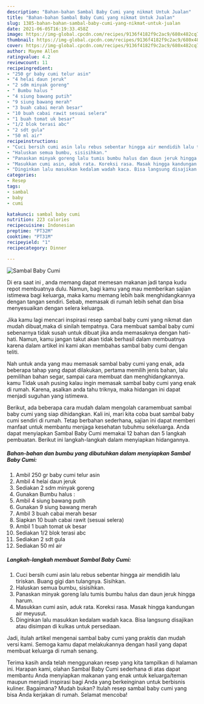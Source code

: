 ```yaml
---
description: "Bahan-bahan Sambal Baby Cumi yang nikmat Untuk Jualan"
title: "Bahan-bahan Sambal Baby Cumi yang nikmat Untuk Jualan"
slug: 1385-bahan-bahan-sambal-baby-cumi-yang-nikmat-untuk-jualan
date: 2021-06-05T16:19:33.458Z
image: https://img-global.cpcdn.com/recipes/9136f4182f9c2ac9/680x482cq70/sambal-baby-cumi-foto-resep-utama.jpg
thumbnail: https://img-global.cpcdn.com/recipes/9136f4182f9c2ac9/680x482cq70/sambal-baby-cumi-foto-resep-utama.jpg
cover: https://img-global.cpcdn.com/recipes/9136f4182f9c2ac9/680x482cq70/sambal-baby-cumi-foto-resep-utama.jpg
author: Mayme Allen
ratingvalue: 4.2
reviewcount: 11
recipeingredient:
- "250 gr baby cumi telur asin"
- "4 helai daun jeruk"
- "2 sdm minyak goreng"
- " Bumbu halus "
- "4 siung bawang putih"
- "9 siung bawang merah"
- "3 buah cabai merah besar"
- "10 buah cabai rawit sesuai selera"
- "1 buah tomat uk besar"
- "1/2 blok terasi abc"
- "2 sdt gula"
- "50 ml air"
recipeinstructions:
- "Cuci bersih cumi asin lalu rebus sebentar hingga air mendidih lalu tiriskan. Buang gigi dan tulangnya. Sisihkan."
- "Haluskan semua bumbu, sisisihkan."
- "Panaskan minyak goreng lalu tumis bumbu halus dan daun jeruk hingga harum."
- "Masukkan cumi asin, aduk rata. Koreksi rasa. Masak hingga kandungan air meyusut."
- "Dinginkan lalu masukkan kedalam wadah kaca. Bisa langsung disajikan atau disimpan di kulkas untuk persediaan."
categories:
- Resep
tags:
- sambal
- baby
- cumi

katakunci: sambal baby cumi 
nutrition: 223 calories
recipecuisine: Indonesian
preptime: "PT32M"
cooktime: "PT31M"
recipeyield: "1"
recipecategory: Dinner

---
```



![Sambal Baby Cumi](https://img-global.cpcdn.com/recipes/9136f4182f9c2ac9/680x482cq70/sambal-baby-cumi-foto-resep-utama.jpg)

Di era  saat ini , anda memang dapat memesan makanan jadi tanpa kudu repot membuatnya dulu. Namun, bagi kamu yang mau memberikan sajian istimewa bagi keluarga, maka kamu memang lebih baik menghidangkannya dengan tangan sendiri. Sebab, memasak di rumah lebih sehat dan bisa menyesuaikan dengan selera keluarga.

Jika kamu lagi mencari inspirasi resep sambal baby cumi yang nikmat dan mudah dibuat,maka di sinilah tempatnya. Cara membuat sambal baby cumi  sebenarnya tidak susah untuk dibuat jika anda memasaknya dengan hati-hati. Namun, kamu jangan takut akan tidak berhasil dalam membuatnya 
karena dalam artikel ini kami akan membahas sambal baby cumi dengan teliti.  



Nah untuk anda yang mau memasak sambal baby cumi yang enak, ada beberapa tahap yang dapat dilakukan, pertama memilih jenis bahan, lalu pemilihan bahan segar, sampai cara membuat dan menghidangkannya. kamu Tidak usah pusing kalau ingin memasak sambal baby cumi yang enak di rumah. Karena, asalkan anda  tahu triknya, maka hidangan ini dapat menjadi suguhan yang istimewa.

Berikut, ada beberapa cara mudah dalam mengolah caramembuat sambal baby cumi yang siap dihidangkan. Kali ini, mari kita coba buat sambal baby cumi sendiri di rumah. Tetap berbahan sederhana, sajian ini dapat memberi manfaat untuk membantu menjaga kesehatan tubuhmu sekeluarga. Anda dapat menyiapkan Sambal Baby Cumi memakai 12 bahan dan 5 langkah pembuatan. Berikut ini langkah-langkah dalam menyiapkan hidangannya.

<!--inarticleads1-->

##### Bahan-bahan dan bumbu yang dibutuhkan dalam menyiapkan Sambal Baby Cumi:

1. Ambil 250 gr baby cumi telur asin
1. Ambil 4 helai daun jeruk
1. Sediakan 2 sdm minyak goreng
1. Gunakan  Bumbu halus :
1. Ambil 4 siung bawang putih
1. Gunakan 9 siung bawang merah
1. Ambil 3 buah cabai merah besar
1. Siapkan 10 buah cabai rawit (sesuai selera)
1. Ambil 1 buah tomat uk besar
1. Sediakan 1/2 blok terasi abc
1. Sediakan 2 sdt gula
1. Sediakan 50 ml air




<!--inarticleads2-->

##### Langkah-langkah membuat Sambal Baby Cumi:

1. Cuci bersih cumi asin lalu rebus sebentar hingga air mendidih lalu tiriskan. Buang gigi dan tulangnya. Sisihkan.
1. Haluskan semua bumbu, sisisihkan.
1. Panaskan minyak goreng lalu tumis bumbu halus dan daun jeruk hingga harum.
1. Masukkan cumi asin, aduk rata. Koreksi rasa. Masak hingga kandungan air meyusut.
1. Dinginkan lalu masukkan kedalam wadah kaca. Bisa langsung disajikan atau disimpan di kulkas untuk persediaan.




Jadi, itulah artikel mengenai  sambal baby cumi  yang praktis dan mudah versi kami. Semoga kamu dapat melakukannya dengan hasil yang dapat membuat keluarga di rumah senang. 

Terima kasih anda telah menggunakan resep yang kita tampilkan di halaman ini. Harapan kami, olahan  Sambal Baby Cumi sederhana di atas dapat membantu Anda menyiapkan makanan yang enak untuk keluarga/teman maupun menjadi inspirasi bagi Anda yang berkeinginan untuk berbisnis kuliner. Bagaimana? Mudah bukan? Itulah resep sambal baby cumi yang bisa Anda kerjakan di rumah. Selamat mencoba!

